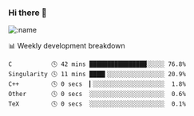 ### Hi there 👋

<!--
**lv2020/lv2020** is a ✨ _special_ ✨ repository because its `README.md` (this file) appears on your GitHub profile.

Here are some ideas to get you started:

- 🔭 I’m currently working on ...
- 🌱 I’m currently learning ...
- 👯 I’m looking to collaborate on ...
- 🤔 I’m looking for help with ...
- 💬 Ask me about ...
- 📫 How to reach me: ...
- 😄 Pronouns: ...
- ⚡ Fun fact: ...
-->
![:name](https://count.getloli.com/get/@:lv2020)
 <!-- waka-box start -->
📊 Weekly development breakdown
```text
C           🕓 42 mins ████████████████░░░░░ 76.8%
Singularity 🕓 11 mins ████▍░░░░░░░░░░░░░░░░ 20.9%
C++         🕓 0 secs  ▎░░░░░░░░░░░░░░░░░░░░  1.8%
Other       🕓 0 secs  ░░░░░░░░░░░░░░░░░░░░░  0.6%
TeX         🕓 0 secs  ░░░░░░░░░░░░░░░░░░░░░  0.1%
```
<!-- Powered by https://github.com/YouEclipse/waka-box-go . -->
<!-- waka-box end -->
